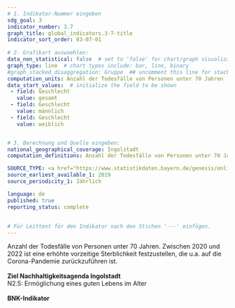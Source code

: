 ```yaml
---
# 1. Indikator-Nummer eingeben 
sdg_goal: 3 
indicator_number: 3.7
graph_title: global_indicators.3-7-title
indicator_sort_order: 03-07-01
 
# 2. Grafikart auswaehlen: 
data_non_statistical: false  # set to 'false' for chart/graph visualization 
graph_type: line  # chart types include: bar, line, binary 
#graph_stacked_disaggregation: Gruppe  ## uncomment this line for stacked bars. eplace 'Geschlecht' with the field of aggregation. 
computation_units: Anzahl der Todesfälle von Personen unter 70 Jahren
data_start_values:  # initialize the field to be shown  
 - field: Geschlecht 
   value: gesamt 
 - field: Geschlecht 
   value: männlich
 - field: Geschlecht 
   value: weiblich


# 3. Berechnung und Quelle eingeben: 
national_geographical_coverage: Ingolstadt
computation_definitions: Anzahl der Todesfälle von Personen unter 70 Jahren

SOURCE_TYPE: <a href="https://www.statistikdaten.bayern.de/genesis/online?operation=statistic&levelindex=0&levelid=1723467462443&code=12613#abreadcrumb">Bayer. Landesamt für Statistik</a>   # data source  
source_earliest_available_1: 2019
source_periodicity_1: Jährlich

language: de   
published: true 
reporting_status: complete
 
 
# Für Leittext für den Indikator nach den Stichen '---' einfügen. 
---
```

Anzahl der Todesfälle von Personen unter 70 Jahren. Zwischen 2020 und 2022 ist eine erhöhte vorzeitige Sterblichkeit festzustellen, die  u.a. auf die Corona-Pandemie zurückzuführen ist. <br> 
<br>
<b>Ziel Nachhaltigkeitsagenda Ingolstadt</b><br>
N2.5: Ermöglichung eines guten Lebens im Alter<br>
<br>
<b>BNK-Indikator</b>
